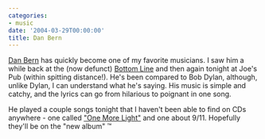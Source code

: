 ```yaml
---
categories:
- music
date: '2004-03-29T00:00:00'
title: Dan Bern
---
```



[Dan Bern](http://www.danbern.com/) has quickly become one of my favorite musicians. I saw him a while back at the (now defunct) [Bottom Line](http://www.bottomlinecabaret.com/) and then again tonight at Joe's Pub (within spitting distance!). He's been compared to Bob Dylan, although, unlike Dylan, I can understand what he's saying. His music is simple and catchy, and the lyrics can go from hilarious to poignant in one song.

He played a couple songs tonight that I haven't been able to find on CDs anywhere - one called ["One More Light"](http://www.dylanchords.com/others/dan_bern_one_more_light.htm) and one about 9/11. Hopefully they'll be on the "new album" &#8482;
